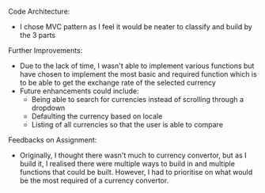 Code Architecture:
- I chose MVC pattern as I feel it would be neater to classify and build by the 3 parts

Further Improvements:
- Due to the lack of time, I wasn't able to implement various functions but have chosen to implement the most basic and required function which is to be able to get the exchange rate of the selected currency
- Future enhancements could include:
	- Being able to search for currencies instead of scrolling through a dropdown
	- Defaulting the currency based on locale
	- Listing of all currencies so that the user is able to compare

Feedbacks on Assignment:
- Originally, I thought there wasn't much to currency convertor, but as I build it, I realised there were multiple ways to build in and multiple functions that could be built. However, I had to prioritise on what would be the most required of a currency convertor.

